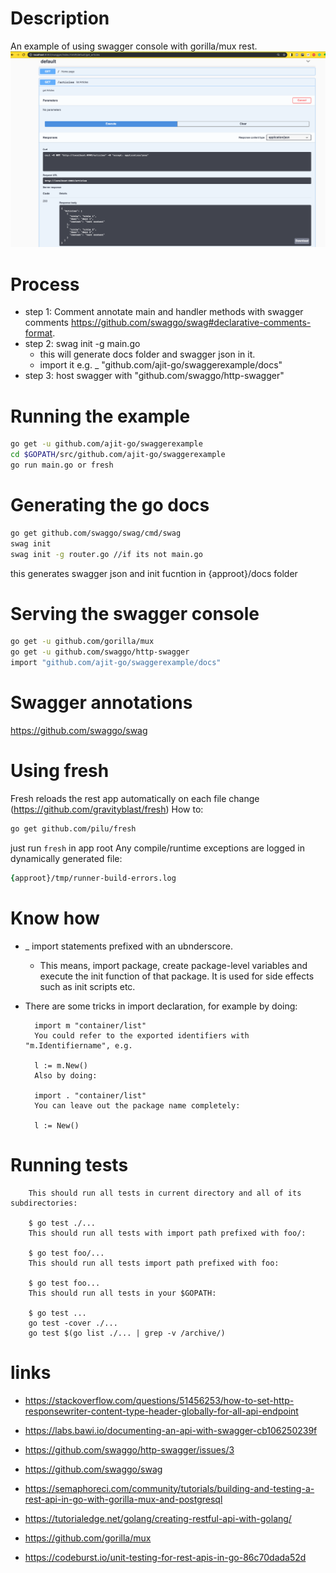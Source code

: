 # Description
An example of using swagger console with gorilla/mux rest.
![swagger console with golang mux](swagger.png "swagger console with golang mux")

# Process 

- step 1: Comment annotate main and handler methods with swagger comments https://github.com/swaggo/swag#declarative-comments-format.
- step 2: swag init -g main.go
    - this will generate docs folder and swagger json in it. 
    - import it e.g. _ "github.com/ajit-go/swaggerexample/docs"
- step 3: host swagger with "github.com/swaggo/http-swagger"


# Running the example
```zsh
go get -u github.com/ajit-go/swaggerexample
cd $GOPATH/src/github.com/ajit-go/swaggerexample 
go run main.go or fresh
```
# Generating the go docs
```zsh
go get github.com/swaggo/swag/cmd/swag
swag init
swag init -g router.go //if its not main.go
```
this generates swagger json and init fucntion in {approot}/docs folder

# Serving the swagger console
```zsh
go get -u github.com/gorilla/mux
go get -u github.com/swaggo/http-swagger
import "github.com/ajit-go/swaggerexample/docs"
```

# Swagger annotations
https://github.com/swaggo/swag

# Using fresh 
Fresh reloads the rest app automatically on each file change (https://github.com/gravityblast/fresh)
How to:
```zsh
go get github.com/pilu/fresh
```

just run `fresh` in app root
Any compile/runtime exceptions are logged in dynamically generated file: 
```zsh
{approot}/tmp/runner-build-errors.log
```

# Know how
-  _ import statements prefixed with an ubnderscore.
    - This means, import package, create package-level variables and execute the init function of that package. It is used for side effects such as init scripts etc.
- There are some tricks in import declaration, for example by doing:

        import m "container/list"
        You could refer to the exported identifiers with "m.Identifiername", e.g.

        l := m.New()
        Also by doing:

        import . "container/list"
        You can leave out the package name completely:

        l := New()

# Running tests
        This should run all tests in current directory and all of its subdirectories:

        $ go test ./...
        This should run all tests with import path prefixed with foo/:

        $ go test foo/...
        This should run all tests import path prefixed with foo:

        $ go test foo...
        This should run all tests in your $GOPATH:

        $ go test ...
        go test -cover ./...
        go test $(go list ./... | grep -v /archive/)
# links
- https://stackoverflow.com/questions/51456253/how-to-set-http-responsewriter-content-type-header-globally-for-all-api-endpoint
- https://labs.bawi.io/documenting-an-api-with-swagger-cb106250239f
- https://github.com/swaggo/http-swagger/issues/3
- https://github.com/swaggo/swag


- https://semaphoreci.com/community/tutorials/building-and-testing-a-rest-api-in-go-with-gorilla-mux-and-postgresql
- https://tutorialedge.net/golang/creating-restful-api-with-golang/
- https://github.com/gorilla/mux
- https://codeburst.io/unit-testing-for-rest-apis-in-go-86c70dada52d